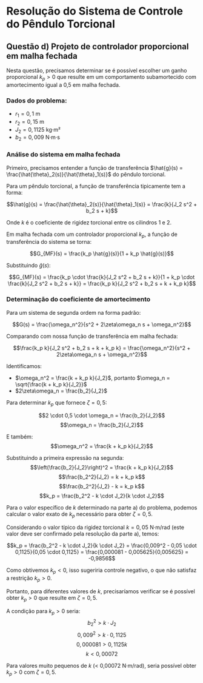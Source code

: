 # Resolução do Sistema de Controle do Pêndulo Torcional

## Questão d) Projeto de controlador proporcional em malha fechada

Nesta questão, precisamos determinar se é possível escolher um ganho proporcional $k_p > 0$ que resulte em um comportamento subamortecido com amortecimento igual a 0,5 em malha fechada.

### Dados do problema:
- $r_1 = 0,1$ m
- $r_2 = 0,15$ m
- $J_2 = 0,1125$ kg·m²
- $b_2 = 0,009$ N·m·s

### Análise do sistema em malha fechada

Primeiro, precisamos entender a função de transferência $\hat{g}(s) = \frac{\hat{\theta}_2(s)}{\hat{\theta}_1(s)}$ do pêndulo torcional.

Para um pêndulo torcional, a função de transferência tipicamente tem a forma:

$$\hat{g}(s) = \frac{\hat{\theta}_2(s)}{\hat{\theta}_1(s)} = \frac{k}{J_2 s^2 + b_2 s + k}$$

Onde $k$ é o coeficiente de rigidez torcional entre os cilindros 1 e 2.

Em malha fechada com um controlador proporcional $k_p$, a função de transferência do sistema se torna:

$$G_{MF}(s) = \frac{k_p \hat{g}(s)}{1 + k_p \hat{g}(s)}$$

Substituindo $\hat{g}(s)$:

$$G_{MF}(s) = \frac{k_p \cdot \frac{k}{J_2 s^2 + b_2 s + k}}{1 + k_p \cdot \frac{k}{J_2 s^2 + b_2 s + k}} = \frac{k_p k}{J_2 s^2 + b_2 s + k + k_p k}$$

### Determinação do coeficiente de amortecimento

Para um sistema de segunda ordem na forma padrão:

$$G(s) = \frac{\omega_n^2}{s^2 + 2\zeta\omega_n s + \omega_n^2}$$

Comparando com nossa função de transferência em malha fechada:

$$\frac{k_p k}{J_2 s^2 + b_2 s + k + k_p k} = \frac{\omega_n^2}{s^2 + 2\zeta\omega_n s + \omega_n^2}$$

Identificamos:
- $\omega_n^2 = \frac{k + k_p k}{J_2}$, portanto $\omega_n = \sqrt{\frac{k + k_p k}{J_2}}$
- $2\zeta\omega_n = \frac{b_2}{J_2}$

Para determinar $k_p$ que fornece $\zeta = 0,5$:

$$2 \cdot 0,5 \cdot \omega_n = \frac{b_2}{J_2}$$
$$\omega_n = \frac{b_2}{J_2}$$

E também:
$$\omega_n^2 = \frac{k + k_p k}{J_2}$$

Substituindo a primeira expressão na segunda:
$$\left(\frac{b_2}{J_2}\right)^2 = \frac{k + k_p k}{J_2}$$
$$\frac{b_2^2}{J_2} = k + k_p k$$
$$\frac{b_2^2}{J_2} - k = k_p k$$
$$k_p = \frac{b_2^2 - k \cdot J_2}{k \cdot J_2}$$

Para o valor específico de $k$ determinado na parte a) do problema, podemos calcular o valor exato de $k_p$ necessário para obter $\zeta = 0,5$.

Considerando o valor típico da rigidez torcional $k = 0,05$ N·m/rad (este valor deve ser confirmado pela resolução da parte a), temos:

$$k_p = \frac{b_2^2 - k \cdot J_2}{k \cdot J_2} = 
\frac{0,009^2 - 0,05 \cdot 0,1125}{0,05 \cdot 0,1125} = 
\frac{0,000081 - 0,005625}{0,005625} = -0,9856$$

Como obtivemos $k_p < 0$, isso sugeriria controle negativo, o que não satisfaz a restrição $k_p > 0$. 

Portanto, para diferentes valores de $k$, precisaríamos verificar se é possível obter $k_p > 0$ que resulte em $\zeta = 0,5$.

A condição para $k_p > 0$ seria:
$$b_2^2 > k \cdot J_2$$
$$0,009^2 > k \cdot 0,1125$$
$$0,000081 > 0,1125k$$
$$k < 0,00072$$

Para valores muito pequenos de $k$ (< 0,00072 N·m/rad), seria possível obter $k_p > 0$ com $\zeta = 0,5$.

